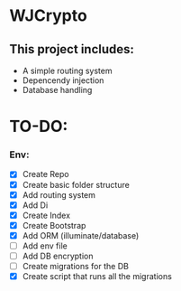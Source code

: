 # WJCrypto

## This project includes:
- A simple routing system
- Depencendy injection
- Database handling



# TO-DO:

### Env:
- [x] Create Repo
- [x] Create basic folder structure
- [x] Add routing system
- [x] Add Di
- [x] Create Index
- [x] Create Bootstrap 
- [x] Add ORM (illuminate/database)
- [ ] Add env file
- [ ] Add DB encryption
- [ ] Create migrations for the DB
- [x] Create script that runs all the migrations
